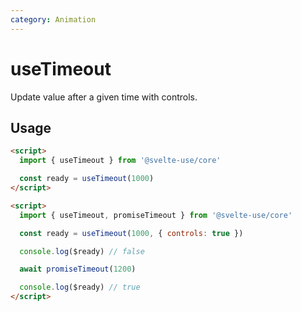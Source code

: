 ```yaml
---
category: Animation
---
```


# useTimeout

Update value after a given time with controls.

## Usage

```html
<script>
  import { useTimeout } from '@svelte-use/core'

  const ready = useTimeout(1000)
</script>
```

```html
<script>
  import { useTimeout, promiseTimeout } from '@svelte-use/core'

  const ready = useTimeout(1000, { controls: true })

  console.log($ready) // false

  await promiseTimeout(1200)

  console.log($ready) // true
</script>
```
